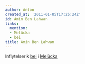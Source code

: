 ```yaml
---
author: Anton
created_at: '2011-01-05T17:25:24Z'
id: Amin Ben Lahwan
links:
  mention:
  - Melûcka
  - bei
title: Amin Ben Lahwan
---
```


Inflytelserik [bei] i [Melûcka]

  [bei]: bei
  [Melûcka]: Melûcka
